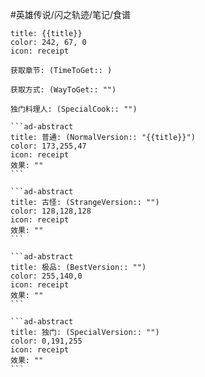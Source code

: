 #英雄传说/闪之轨迹/笔记/食谱 
````ad-abstract
title: {{title}}
color: 242, 67, 0
icon: receipt

获取章节: (TimeToGet:: )

获取方式: (WayToGet:: "")

独门料理人: (SpecialCook:: "")

```ad-abstract
title: 普通: (NormalVersion:: "{{title}}")
color: 173,255,47
icon: receipt
效果: ""
```

```ad-abstract
title: 古怪: (StrangeVersion:: "")
color: 128,128,128
icon: receipt
效果: ""
```

```ad-abstract
title: 极品: (BestVersion:: "")
color: 255,140,0
icon: receipt
效果: ""
```

```ad-abstract
title: 独门: (SpecialVersion:: "")
color: 0,191,255
icon: receipt
效果: ""
```
````
